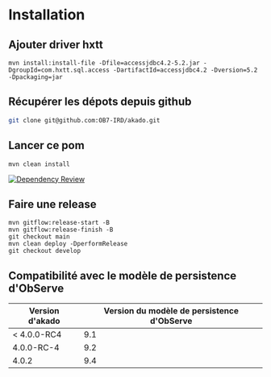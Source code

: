 # Installation

## Ajouter driver hxtt

```
mvn install:install-file -Dfile=accessjdbc4.2-5.2.jar -DgroupId=com.hxtt.sql.access -DartifactId=accessjdbc4.2 -Dversion=5.2 -Dpackaging=jar 
```

## Récupérer les dépots depuis github

```bash
git clone git@github.com:OB7-IRD/akado.git
```

## Lancer ce pom

```
mvn clean install
```

[![Dependency Review](https://github.com/OB7-IRD/akado2/actions/workflows/dependency-review.yml/badge.svg?branch=develop)](https://github.com/OB7-IRD/akado2/actions/workflows/dependency-review.yml)

## Faire une release

```
mvn gitflow:release-start -B
mvn gitflow:release-finish -B
git checkout main
mvn clean deploy -DperformRelease
git checkout develop
```

## Compatibilité avec le modèle de persistence d'ObServe

| Version d'akado | Version du modèle de persistence d'ObServe |
|-----------------|--------------------------------------------|
| < 4.0.0-RC4     | 9.1                                        |
| 4.0.0-RC-4      | 9.2                                        |
| 4.0.2           | 9.4                                        |

